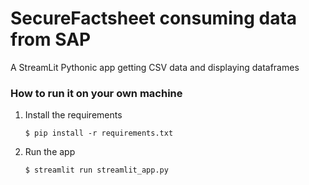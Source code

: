 # SecureFactsheet consuming data from SAP

A StreamLit Pythonic app getting CSV data and displaying dataframes

### How to run it on your own machine

1. Install the requirements

   ```
   $ pip install -r requirements.txt
   ```

2. Run the app

   ```
   $ streamlit run streamlit_app.py
   ```
